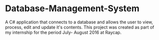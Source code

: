 # Database-Management-System
A C# application that connects to a database and allows the user to view, process, edit and update it's contents.
This project was created as part of my internship for the period July- August 2016 at Raycap.
